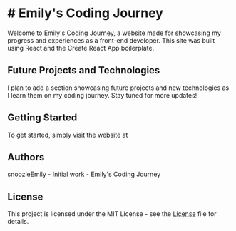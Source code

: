 
# # **Emily's Coding Journey**
Welcome to Emily's Coding Journey, a website made for showcasing my progress and experiences as a front-end developer. This site was built using React and the Create React App boilerplate.

## Future Projects and Technologies
I plan to add a section showcasing future projects and new technologies as I learn them on my coding journey. Stay tuned for more updates!

## Getting Started
To get started, simply visit the website at 

## Authors
snoozleEmily - Initial work - Emily's Coding Journey

## License
This project is licensed under the MIT License - see the [License](LICENSE.md) file for details.

